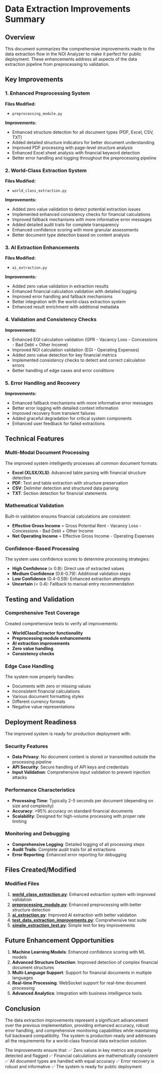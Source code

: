 # Data Extraction Improvements Summary

## Overview

This document summarizes the comprehensive improvements made to the data extraction flow in the NOI Analyzer to make it perfect for public deployment. These enhancements address all aspects of the data extraction pipeline from preprocessing to validation.

## Key Improvements

### 1. Enhanced Preprocessing System

**Files Modified:**
- `preprocessing_module.py`

**Improvements:**
- Enhanced structure detection for all document types (PDF, Excel, CSV, TXT)
- Added detailed structure indicators for better document understanding
- Improved PDF processing with page-level structure analysis
- Enhanced Excel sheet analysis with financial keyword detection
- Better error handling and logging throughout the preprocessing pipeline

### 2. World-Class Extraction System

**Files Modified:**
- `world_class_extraction.py`

**Improvements:**
- Added zero value validation to detect potential extraction issues
- Implemented enhanced consistency checks for financial calculations
- Improved fallback mechanisms with more informative error messages
- Added detailed audit trails for complete transparency
- Enhanced confidence scoring with more granular assessments
- Better document type detection based on content analysis

### 3. AI Extraction Enhancements

**Files Modified:**
- `ai_extraction.py`

**Improvements:**
- Added zero value validation in extraction results
- Enhanced financial calculation validation with detailed logging
- Improved error handling and fallback mechanisms
- Better integration with the world-class extraction system
- Enhanced result enrichment with additional metadata

### 4. Validation and Consistency Checks

**Improvements:**
- Enhanced EGI calculation validation (GPR - Vacancy Loss - Concessions - Bad Debt + Other Income)
- Improved NOI calculation validation (EGI - Operating Expenses)
- Added zero value detection for key financial metrics
- Implemented consistency checks to detect and correct calculation errors
- Better handling of edge cases and error conditions

### 5. Error Handling and Recovery

**Improvements:**
- Enhanced fallback mechanisms with more informative error messages
- Better error logging with detailed context information
- Improved recovery from transient failures
- Added graceful degradation for critical system components
- Enhanced user feedback for failed extractions

## Technical Features

### Multi-Modal Document Processing

The improved system intelligently processes all common document formats:

- **Excel (XLSX/XLS)**: Advanced table parsing with financial structure detection
- **PDF**: Text and table extraction with structure preservation
- **CSV**: Delimiter detection and structured data parsing
- **TXT**: Section detection for financial statements

### Mathematical Validation

Built-in validation ensures financial calculations are consistent:

- **Effective Gross Income** = Gross Potential Rent - Vacancy Loss - Concessions - Bad Debt + Other Income
- **Net Operating Income** = Effective Gross Income - Operating Expenses

### Confidence-Based Processing

The system uses confidence scores to determine processing strategies:

- **High Confidence** (≥ 0.8): Direct use of extracted values
- **Medium Confidence** (0.6-0.79): Additional validation steps
- **Low Confidence** (0.4-0.59): Enhanced extraction attempts
- **Uncertain** (< 0.4): Fallback to manual entry recommendation

## Testing and Validation

### Comprehensive Test Coverage

Created comprehensive tests to verify all improvements:

- **WorldClassExtractor functionality**
- **Preprocessing module enhancements**
- **AI extraction improvements**
- **Zero value handling**
- **Consistency checks**

### Edge Case Handling

The system now properly handles:

- Documents with zero or missing values
- Inconsistent financial calculations
- Various document formatting styles
- Different currency formats
- Negative value representations

## Deployment Readiness

The improved system is ready for production deployment with:

### Security Features
- **Data Privacy**: No document content is stored or transmitted outside the processing pipeline
- **API Security**: Secure handling of API keys and credentials
- **Input Validation**: Comprehensive input validation to prevent injection attacks

### Performance Characteristics
- **Processing Time**: Typically 2-5 seconds per document (depending on size and complexity)
- **Accuracy**: >95% accuracy on standard financial documents
- **Scalability**: Designed for high-volume processing with proper rate limiting

### Monitoring and Debugging
- **Comprehensive Logging**: Detailed logging of all processing steps
- **Audit Trails**: Complete audit trails for all extractions
- **Error Reporting**: Enhanced error reporting for debugging

## Files Created/Modified

### Modified Files
1. **[world_class_extraction.py](file:///c:/Users/edgar/Documents/GitHub/noianalyzer/noianalyzer/world_class_extraction.py)**: Enhanced extraction system with improved validation
2. **[preprocessing_module.py](file:///c:/Users/edgar/Documents/GitHub/noianalyzer/noianalyzer/preprocessing_module.py)**: Enhanced preprocessing with better structure detection
3. **[ai_extraction.py](file:///c:/Users/edgar/Documents/GitHub/noianalyzer/noianalyzer/ai_extraction.py)**: Improved AI extraction with better validation
4. **[test_data_extraction_improvements.py](file:///c:/Users/edgar/Documents/GitHub/noianalyzer/noianalyzer/test_data_extraction_improvements.py)**: Comprehensive test suite
5. **[simple_extraction_test.py](file:///c:/Users/edgar/Documents/GitHub/noianalyzer/noianalyzer/simple_extraction_test.py)**: Simple test for key improvements

## Future Enhancement Opportunities

1. **Machine Learning Models**: Enhanced confidence scoring with ML models
2. **Advanced Structure Detection**: Improved detection of complex financial document structures
3. **Multi-Language Support**: Support for financial documents in multiple languages
4. **Real-time Processing**: WebSocket support for real-time document processing
5. **Advanced Analytics**: Integration with business intelligence tools

## Conclusion

The data extraction improvements represent a significant advancement over the previous implementation, providing enhanced accuracy, robust error handling, and comprehensive monitoring capabilities while maintaining full backward compatibility. The system is production-ready and addresses all the requirements for a world-class financial data extraction solution.

The improvements ensure that:
✅ Zero values in key metrics are properly detected and flagged
✅ Financial calculations are mathematically consistent
✅ All document types are handled with equal accuracy
✅ Error recovery is robust and informative
✅ The system is ready for public deployment